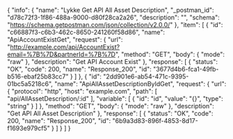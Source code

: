 {
  "info": {
    "name": "Lykke Get API All Asset Description",
    "_postman_id": "d78c72f3-1f86-488a-9000-d80f28ca2a26",
    "description": "",
    "schema": "https://schema.getpostman.com/json/collection/v2.0.0/"
  },
  "item": [
    {
      "id": "c66887f3-c6b3-462c-8650-241260f58d86",
      "name": "ApiAccountExistGet",
      "request": {
        "url": "http://example.com/api/AccountExist?email=%7B%7D&partnerId=%7B%7D",
        "method": "GET",
        "body": {
          "mode": "raw"
        },
        "description": "Get API Account Exist"
      },
      "response": [
        {
          "status": "OK",
          "code": 200,
          "name": "Response_200",
          "id": "3677d4b6-fca1-49fb-b516-ebaf25b83cc7"
        }
      ]
    },
    {
      "id": "2dd901e6-ab54-471c-9395-01bc5a5218c6",
      "name": "ApiAllAssetDescriptionByIdGet",
      "request": {
        "url": {
          "protocol": "http",
          "host": "example.com",
          "path": [
            "api/AllAssetDescription/:id"
          ],
          "variable": [
            {
              "id": "id",
              "value": "{}",
              "type": "string"
            }
          ]
        },
        "method": "GET",
        "body": {
          "mode": "raw"
        },
        "description": "Get API All Asset Description"
      },
      "response": [
        {
          "status": "OK",
          "code": 200,
          "name": "Response_200",
          "id": "6b9a3d83-896f-4853-8d17-f1693e979cf5"
        }
      ]
    }
  ]
}